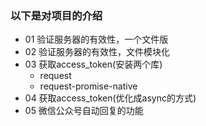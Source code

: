### 以下是对项目的介绍
- 01 验证服务器的有效性，一个文件版
- 02 验证服务器的有效性，文件模块化
- 03 获取access_token(安装两个库)
    - request
    - request-promise-native
- 04 获取access_token(优化成async的方式)
- 05 微信公众号自动回复的功能

